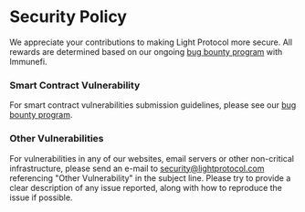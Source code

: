 # Security Policy

We appreciate your contributions to making Light Protocol more secure.
All rewards are determined based on our ongoing [bug bounty program](https://immunefi.com/bug-bounty/light-protocol/information/) with Immunefi.

### Smart Contract Vulnerability

For smart contract vulnerabilities submission guidelines, please see our [bug bounty program](https://immunefi.com/bug-bounty/light-protocol/information/).

### Other Vulnerabilities

For vulnerabilities in any of our websites, email servers or other non-critical infrastructure, please send an e-mail to [security@lightprotocol.com](mailto:security@lightprotocol.com) referencing "Other Vulnerability" in the subject line.
Please try to provide a clear description of any issue reported, along with how to reproduce the issue if possible.

